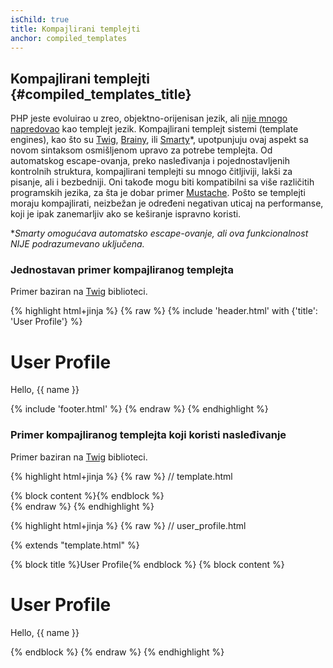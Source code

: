```yaml
---
isChild: true
title: Kompajlirani templejti
anchor: compiled_templates
---
```


## Kompajlirani templejti {#compiled_templates_title}

PHP jeste evoluirao u zreo, objektno-orijenisan jezik, ali [nije mnogo napredovao][article_templating_engines]
kao templejt jezik. Kompajlirani templejt sistemi (template engines), kao što su [Twig], [Brainy], ili [Smarty]*, upotpunjuju ovaj
aspekt sa novom sintaksom osmišljenom upravo za potrebe templejta. Od automatskog escape-ovanja,
preko nasleđivanja i pojednostavljenih kontrolnih struktura, kompajlirani templejti su mnogo
čitljiviji, lakši za pisanje, ali i bezbedniji. Oni takođe mogu biti kompatibilni sa više različitih
programskih jezika, za šta je dobar primer [Mustache]. Pošto se templejti moraju kompajlirati,
neizbežan je određeni negativan uticaj na performanse, koji je ipak zanemarljiv ako se keširanje ispravno koristi.

**Smarty omogućava automatsko _escape-ovanje_, ali ova funkcionalnost NIJE podrazumevano uključena.*

### Jednostavan primer kompajliranog templejta

Primer baziran na [Twig] biblioteci.

{% highlight html+jinja %}
{% raw %}
{% include 'header.html' with {'title': 'User Profile'} %}

<h1>User Profile</h1>
<p>Hello, {{ name }}</p>

{% include 'footer.html' %}
{% endraw %}
{% endhighlight %}

### Primer kompajliranog templejta koji koristi nasleđivanje

Primer baziran na [Twig] biblioteci.

{% highlight html+jinja %}
{% raw %}
// template.html

<html>
<head>
    <title>{% block title %}{% endblock %}</title>
</head>
<body>

<main>
    {% block content %}{% endblock %}
</main>

</body>
</html>
{% endraw %}
{% endhighlight %}

{% highlight html+jinja %}
{% raw %}
// user_profile.html

{% extends "template.html" %}

{% block title %}User Profile{% endblock %}
{% block content %}
    <h1>User Profile</h1>
    <p>Hello, {{ name }}</p>
{% endblock %}
{% endraw %}
{% endhighlight %}


[article_templating_engines]: http://fabien.potencier.org/article/34/templating-engines-in-php
[Twig]: http://twig.sensiolabs.org/
[Brainy]: https://github.com/box/brainy
[Smarty]: http://www.smarty.net/
[Mustache]: http://mustache.github.io/
